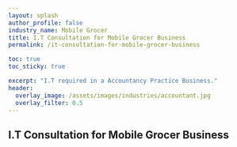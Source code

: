 ```yaml
---
layout: splash 
author_profile: false 
industry_name: Mobile Grocer
title: I.T Consultation for Mobile Grocer Business
permalink: /it-consultation-for-mobile-grocer-business

toc: true
toc_sticky: true

excerpt: "I.T required in a Accountancy Practice Business."
header:
  overlay_image: /assets/images/industries/accountant.jpg
  overlay_filter: 0.5 
---
```


## I.T Consultation for Mobile Grocer Business